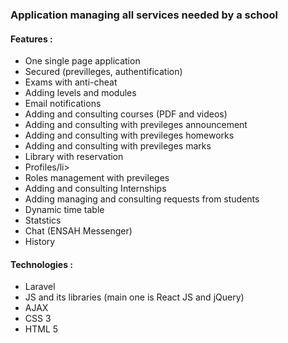 <h3>Application managing all services needed by a school</h3>
<h4>Features : </h4>
<ul>
    <li>One single page application</li>
    <li>Secured (previlleges, authentification)</li>
    <li>Exams with anti-cheat</li>
    <li>Adding levels and modules</li>
    <li>Email notifications</li>
    <li>Adding and consulting courses (PDF and videos)</li>
    <li>Adding and consulting with previleges announcement</li>
    <li>Adding and consulting with previleges homeworks</li>
    <li>Adding and consulting with previleges marks</li>
    <li>Library with reservation</li>
    <li>Profiles/li>
    <li>Roles management with previleges</li>
    <li>Adding and consulting Internships</li>
    <li>Adding managing and consulting requests from students</li>
    <li>Dynamic time table</li>
    <li>Statstics</li>
    <li>Chat (ENSAH Messenger)</li>
    <li>History</li>
</ul>
<h4>Technologies : </h4>
<ul>
    <li>Laravel</li>
    <li>JS and its libraries (main one is React JS and jQuery)</li>
    <li>AJAX</li>
    <li>CSS 3</li>
    <li>HTML 5</li>
</ul>

